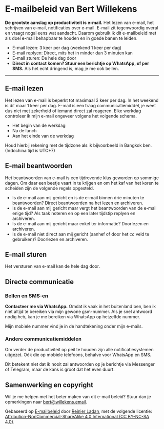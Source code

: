 # E-mailbeleid van Bert Willekens

**De grootste aanslag op productiviteit is e-mail.** Het lezen van e-mail, het schrijven van e-mail, notificaties over e-mail. E-mail zit tegenwoordig overal en vraagt nogal eens wat aandacht. Daarom gebruik ik dit e-mailbeleid met als doel e-mail behapbaar te houden en in goede banen te leiden.

- E-mail lezen: 3 keer per dag (weekend 1 keer per dag)
- E-mail replyen: Direct, mits het in minder dan 3 minuten kan
- E-mail sturen: De hele dag door
- **Direct in contact komen? Stuur een berichtje op WhatsApp, of per SMS.** Als het echt dringend is, mag je me ook bellen.

---

## E-mail lezen

Het lezen van e-mail is beperkt tot maximaal 3 keer per dag. In het weekend is dit maar 1 keer per dag. E-mail is een traag communicatiemiddel, je weet dus niet met zekerheid of iemand direct zal reageren. Elke werkdag controleer ik mijn e-mail ongeveer volgens het volgende schema.

- Het begin van de werkdag
- Na de lunch
- Aan het einde van de werkdag

Houd hierbij rekening met de tijdzone als ik bijvoorbeeld in Bangkok ben. (Indochina tijd is UTC+7)

## E-mail beantwoorden

Het beantwoorden van e-mail is een tijdrovende klus geworden op sommige dagen. Om daar een beetje vaart in te krijgen en om het kaf van het koren te scheiden zijn de volgende regels opgesteld.

- Is de e-mail aan mij gericht en is de e-mail binnen drie minuten te beantwoorden? Direct beantwoorden na het lezen en archiveren.
- Is de e-mail aan mij gericht maar vergt het beantwoorden van de e-mail enige tijd? Als taak noteren en op een later tijdstip replyen en archiveren.
- Is de e-mail aan mij gericht maar enkel ter informatie? Doorlezen en archiveren.
- Is de e-mail niet direct aan mij gericht (aanhef of door het _cc_ veld te gebruiken)? Doorlezen en archiveren.

## E-mail sturen

Het versturen van e-mail kan de hele dag door.

## Directe communicatie

### Bellen en SMS-en

**Contacteer me via WhatsApp.** Omdat ik vaak in het buitenland ben, ben ik niet altijd te bereiken via mijn gewone gsm-nummer. Als je snel antwoord nodig heb, kan je me bereiken via WhatsApp op hetzelfde nummer.

Mijn mobiele nummer vind je in de handtekening onder mijn e-mails.

### Andere communicatiemiddelen

Om verder de productiviteit op peil te houden zijn alle notificatiesystemen uitgezet. Oók die op mobiele telefoons, behalve voor WhatsApp en SMS.

Dit betekent niet dat ik nooit zal antwoorden op je berichtje via Messenger of Telegram, maar de kans is groot dat het even duurt.

## Samenwerking en copyright

Wil je me helpen met het beter maken van dit e-mail beleid? Stuur dan je opmerkingen naar bert@willekens.email.

Gebaseerd op [E-mailbeleid](https://reinierladan.nl/emailbeleid/) door <a href="https://reinierladan.nl" rel="cc:attributionURL">Reinier Ladan</a>, met de volgende licentie: <a rel="license" href="https://creativecommons.org/licenses/by-nc-sa/4.0/">Attribution-NonCommercial-ShareAlike 4.0 International (CC BY-NC-SA 4.0)</a>.
